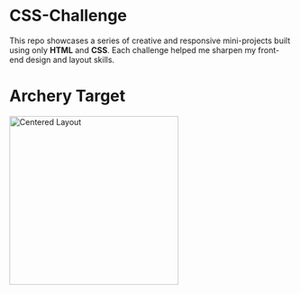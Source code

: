 # CSS-Challenge
This repo showcases a series of creative and responsive mini-projects built using only **HTML** and **CSS**. Each challenge helped me sharpen my front-end design and layout skills.

<h1>Archery Target</h1>
<img src="images/center.png" alt="Centered Layout" width="300"/>
